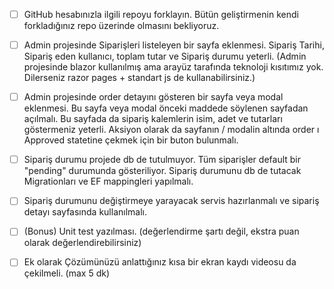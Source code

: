 - [ ] GitHub hesabınızla ilgili repoyu forklayın. Bütün geliştirmenin kendi forkladığınız repo üzerinde olmasını bekliyoruz.
- [ ] Admin projesinde Siparişleri listeleyen bir sayfa eklenmesi. Sipariş Tarihi, Sipariş eden kullanıcı, toplam tutar ve Sipariş durumu yeterli. (Admin projesinde blazor kullanılmış ama arayüz tarafında teknoloji kısıtımız yok. Dilerseniz razor pages + standart js de kullanabilirsiniz.)
- [ ] Admin projesinde order detayını gösteren bir sayfa veya modal eklenmesi. Bu sayfa veya modal önceki maddede söylenen sayfadan açılmalı. Bu sayfada da sipariş kalemlerin isim, adet ve tutarları göstermeniz yeterli. Aksiyon olarak da sayfanın / modalin altında order ı Approved statetine çekmek için bir buton bulunmalı.
- [ ] Sipariş durumu projede db de tutulmuyor. Tüm siparişler default bir "pending" durumunda gösteriliyor. Sipariş durumunu db de tutacak Migrationları ve EF mappingleri yapılmalı.
- [ ] Sipariş durumunu değiştirmeye yarayacak servis hazırlanmalı ve sipariş detayı sayfasında kullanılmalı. 
- [ ] (Bonus) Unit test yazılması. (değerlendirme şartı değil, ekstra puan olarak değerlendirebilirsiniz)

- [ ] Ek olarak Çözümünüzü anlattığınız kısa bir ekran kaydı videosu da çekilmeli. (max 5 dk)